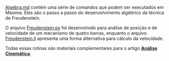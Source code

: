 [Algebra.md](Algebra.md) contém uma série de comandos que podem ser executados em Maxima. Eles são o passo a passo do desenvolvimento algébrico da técnica de Freudenstein.  

O arquivo [Freudenstein.py](Freudenstein.py) foi desenvolvido para análise de posição e de velocidade de um mecanismo de quatro barras, enquanto o arquivo  
[Freudenstein.jl](Freudenstein.jl) apresenta uma forma alternativa para cálculo da velocidade.  

Todas essas rotinas são materiais complementares para o artigo [**Análise Cinemática**](../Files/).
